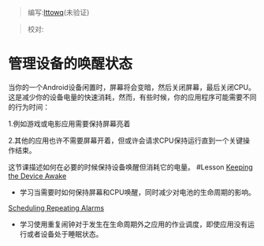 > 编写:[lttowq](https://github.com/lttowq)(未验证)

> 校对:

# 管理设备的唤醒状态
当你的一个Android设备闲置时，屏幕将会变暗，然后关闭屏幕，最后关闭CPU。
这是减少你的设备电量的快速消耗，然而，有些时候，你的应用程序可能需要不同的行为时间：

1.例如游戏或电影应用需要保持屏幕亮着

2.其他的应用也许不需要屏幕开着，但或许会请求CPU保持运行直到一个关键操作结束。

这节课描述如何在必要的时候保持设备唤醒但消耗它的电量。
#Lesson
[Keeping the Device Awake]()

* 学习当需要时如何保持屏幕和CPU唤醒，同时减少对电池的生命周期的影响。

[Scheduling Repeating Alarms]()

* 学习使用重复闹钟对于发生在生命周期外之应用的作业调度，即使应用没有运行或者设备处于睡眠状态。


